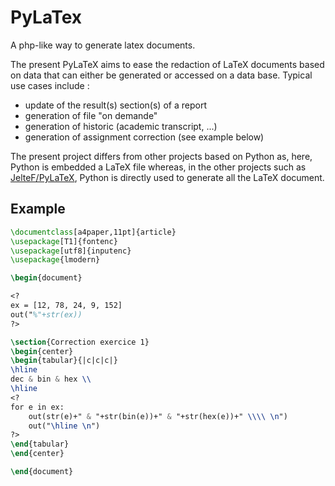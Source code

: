 # PyLaTex
A php-like way to generate latex documents.

The present PyLaTeX aims to ease the redaction of LaTeX documents based on data that can either be generated or accessed on a data base. Typical use cases include :
* update of the result(s) section(s) of a report
* generation of file "on demande"
* generation of historic (academic transcript, ...)
* generation of assignment correction (see example below)

The present project differs from other projects based on Python as, here, Python is embedded a LaTeX file whereas, in the other projects such as [JelteF/PyLaTeX](https://github.com/JelteF/PyLaTeX), Python is directly used to generate all the LaTeX document.

## Example
```latex
\documentclass[a4paper,11pt]{article}
\usepackage[T1]{fontenc}
\usepackage[utf8]{inputenc}
\usepackage{lmodern}

\begin{document}

<?
ex = [12, 78, 24, 9, 152]
out("%"+str(ex))
?>

\section{Correction exercice 1}
\begin{center}
\begin{tabular}{|c|c|c|}
\hline
dec & bin & hex \\
\hline
<?
for e in ex:
    out(str(e)+" & "+str(bin(e))+" & "+str(hex(e))+" \\\\ \n")
    out("\hline \n")
?>
\end{tabular}
\end{center}

\end{document}

```
